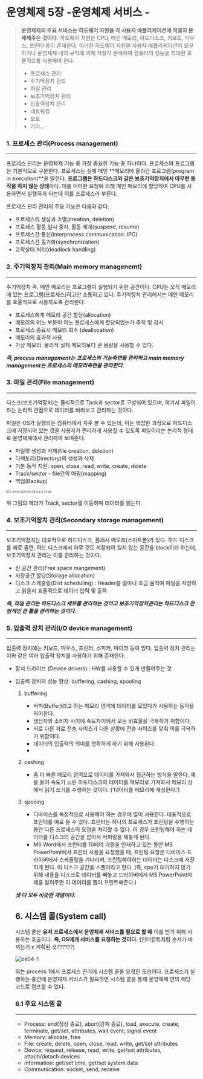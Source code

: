# 운영체제 5장 -운영체제 서비스 -

> **운영체제의 주요 서비스는 하드웨어 자원을 각 사용자 애플리케이션에 적절히 분배해주는 것이다.** 하드웨어 자원은 CPU, 메인 메모리, 하드디스크, 키보드, 마우스, 프린터 등이 존재한다. 이러한 하드웨어 자원을 사용자 애플리케이션이 요구하거나 운영체제 내의 규칙에 의해 적절히 분배하여 컴퓨터의 성능을 최대한 효율적으롷 사용해야 한다.
>
> - 프로세스 관리
> - 주기억장치 관리
> - 파일 관리
> - 보조기억장치 관리
> - 입출력장치 관리
> - 네트워킹
> - 보호
> - 기타...

### 1. 프로세스 관리(Process management)

---

프로세스 관리는 운영체제 기능 중 가장 중요한 기능 중 하나이다. 프로세스와 프로그램은 기본적으로 구분한다. 프로세스는 실제 메인 **메모리에 올라간 프로그램(program in execution)**을 말한다. **프로그램은 하드디스크와 같은 보조기억장치에서 아무런 동작을 하지 않는 상태**이다. 이를 어떠한 요청에 의해 메인 메모리에 할당하여 CPU를 사용하면서 실행하게 되는데 이를 프로세스라 부른다. 

프로세스 관리 관리의 주요 기능은 다음과 같다.

- 프로세스의 생성과 소멸(creation, deletion)
- 프로세스 활동 일시 중지, 활동 재개(suspend, resume)
- 프로세스간 통신(interprocess communication: IPC)
- 프로세스간 동기화(synchronization)
- 교착상태 처리(deadlock handling)

### 2. 주기억장치 관리(Main memory managenemt)

---

주기억장치 즉, 메인 메모리는 프로그램이 실행되기 위한 공간이다. CPU는 오직 메모리에 있는 프로그램(프로세스)하고만 소통하고 있다. 주기억장치 관리에서는 메인 메모리를 효율적으로 사용하도록 관리한다.

- 프로세스에게 메모리 공간 할당(allocation)
- 메모리의 어느 부분이 어느 프로세스에게 할당되었는가 추적 및 감시
- 프로세스 종료시 메모리 회수 (deallocation)
- 메모리의 효과적 사용
- 가상 메모리: 물리적 실제 메모리보다 큰 용량을 사용할 수 있다.



***즉, process management는 프로세스의 기능측면을 관리하고  main memory management는 프로세스의 메모리측면을 관리한다.***



### 3. 파일 관리(File management)

---

디스크(보조기억장치)는 물리적으로 Tack과 sector로 구성되어 있으며, 여기서 파일이라는 논리적 관점으로 데이터를 바라보고 관리하는 것이다.

파일은 OS가 실행되는 컴퓨터에서 자주 볼 수 있는데, 이는 복잡한 과정으로 하드디스크에 저장되어 있는 것을 사용자가 편리하게 사용할 수 있도록 파일이라는 논리적 형태로 운영체제에서 관리하여 보여준다.

- 파일의 생성과 삭제(file creation, deletion)
- 디렉토리(Directory)의 생성과 삭제
- 기본 동작 지원: open, close, read, write, create, delete
- Track/sector - file간의 매핑(mapping)
- 백업(Backup)

<img src="/Users/DaeHyeon/Library/Application Support/typora-user-images/스크린샷 2020-02-29 오후 4.23.46.png" alt="스크린샷 2020-02-29 오후 4.23.46" style="zoom:50%;" />

위 그림의 헤더가 Track, sector를 이동하며 데이터를 읽는다.



### 4. 보조기억장치 관리(Secondary storage management)

---

보조기억장치는 대표적으로 하드디스크, 플래시 메모리(스마트폰)가 있다. 하드 디스크를 예로 들면, 하드 디스크에서 아무 것도 저장되어 있지 않는 공간을 block이라 하는데, 보조기억장치 관리는 이를 관리하는 것이다.

- 빈 공간 관리(Free space mangement)
- 저장공간 할당(Storage allocation)
- 디스크 스케줄링(Dist scheduling) : Header를 얼마나 조금 움직여 파일을 저장하고 읽을지 효율적으로 데이터 입력 및 출력



***즉, 파일 관리는 하드디스크 세부를 관리하는 것이고 보조기억장치관리는 하드디스크 전반적인 큰 틀을 관리하는 것이다.***



### 5. 입출력 장치 관리(I/O device management)

---

 입출력 장치에는 키보드, 마우스, 프린터, 스피커, 마이크 등이 있다. 입출력 장치 관리는 이와 같은 여러 입출력 장치를 사용하기 위해 존재한다.

- 장치 드라이브 (Device drivers) : HW를 사용할 수 있게 만들어주는 것

- 입출력 장치의 성능 향상: buffering, cashing, spooling

  1. buffering
     - 버퍼(Buffer)라고 하는 메모리 영역에 데이터를 모았다가 사용하는 동작을 의미한다. 
     - 생산자와 소비자 사이에 속도차이에서 오는 비효율을 극복하기 위함이다.
     - 서로 다른 자료 전송 사이즈가 다른 상황에 전송 사이즈를 맞춰 이를 극복하기 위함이다.
     - 데이터의 입출력의 의미를 명확하게 하기 위해 사용된다.
     - 
  2. cashing
     - 좀 더 빠른 메모리 영역으로 데이터를 가져와서 접근하는 방식을 말한다. 예를 들어 속도가 느린 하드디스크의 데이터를 메모리로 가져와서 메모리 상에서 읽기 쓰기를 수행하는 것이다. ('데이터를 메모리에 캐싱한다.')

  3. spooing
     - 디바이스를 독점적으로 사용해야 하는 경우에 많이 사용한다. 대표적으로 프린터를 예로 들 수 있다. 프린터는 하나의 프로세스가 프린팅을 수행하는 동안 다른 프로세스의 요청을 처리할 수 없다. 이 경우 프린팅해야 하는 데이터를 디스크의 공간을 잡아서 버퍼링을 해놓게 된다. 
     - MS Word에서 프린터를 10페이 가량을 인쇄하고 있는 동안 MS PowerPoint에서 프린터 사용을 요청했을 때, 프린팅 요청은 디바이스 드라이버에서 스케줄링을 기다리며, 프린팅해야하는 데이터는 디스크에 저장하게 된다. 이 디스크 공간을 스풀이라고 한다. (즉, cpu가 대기하지 않기 위해 내용을 디스크로 데이터를 빼놓고 드라이버에서 MS PowerPoint차례를 알려주면 이 데이터를 뽑아 프린트해준다.)

  ***셋 다 모두 비슷한 개념이다.***

  

  ## 6. 시스템 콜(System call)

  시스템 콜은 **유저 프로세스에서 운영체제 서비스를 필요로 할 때** 이를 받기 위해 사용하는 호출이다. **즉, OS에게 서비스를 요청하는 것이다.** (인터럽트처럼 순서가 바뀌는거 x 계획된 것??????)

  ![os04-1](https://user-images.githubusercontent.com/34755287/53879657-5c353e80-4052-11e9-827d-751cc9dcc0f1.png)

  위는 process 1에서 프로세스 관리에 시스템 콜을 요청한 모습이다. 프로세스가 실행하는 중간에 운영체제 서비스가 필요하면 시스템 콜을 통해 운영체제 안의 해당 코드로 점프할 수 있다.

  

  ### 6.1 주요 시스템 콜

  ---

  - Process: end(정상 종료), abort(강제 종료), load, execute, create, terminate, get/set, attributes, wait event, signal event
  - Memory: allocate, free
  - File: create, delete, open, close, read, write, get/set attributes
  - Device: request, release, read, write, get/set attributes, attach/detach devices
  - information: get/set time, get/set system data
  - Communication: socket, send, receive

